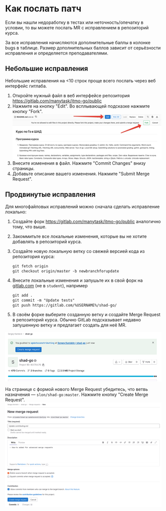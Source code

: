 # Как послать патч

Если вы нашли недоработку в тестах или неточность/опечатку в условии, то вы можете послать MR
с исправлением в репозиторий курса.

За все исправления начисляются дополнительные баллы в колонке bugs в таблице.
Размер дополнительных баллов зависит от серьёзности исправления и определяется преподавателями.

## Небольшие исправления

Небольшие исправления на <10 строк проще всего послать через веб интерфейс гитлаба.

1. Откройте нужный файл в веб интерфейсе репозитория https://gitlab.com/manytask/itmo-go/public
2. Нажмите на кнопку "Edit". Во всплывающей подсказке нажмите кнопку "Fork".
   ![](docs/edit-and-fork.png)
3. Внесите изменения в файл. Нажмите "Commit Changes" внизу страницы.
4. Добавьте описание вашего изменения. Нажмите "Submit Merge Request".

## Продвинутые исправления

Для многофайловых исправлений можно сначала сделать исправление локально:

1. Создайте форк https://gitlab.com/manytask/itmo-go/public аналогично тому, что выше.

2. Закоммитьте все локальные изменения, которые вы не хотите добавлять в репозиторий курса.

3. Создайте новую локальную ветку со свежей версией кода из репозитория курса:
   ```
   git fetch origin
   git checkout origin/master -b newbranchforupdate
   ```

4. Внесите локальные изменения и запушьте их в свой форк на [gitlab.com](https://gitlab.com/) (не в `student`), например
   ```
   git add .
   git commit -m "Update tests"
   git push https://gitlab.com/%USERNAME%/shad-go/
   ```

5. В своём форке выберите созданную ветку и создайте Merge Request в репозиторий курса. Обычно GitLab подсказывает недавно запушенную ветку и предлагает создать для неё MR.

![](docs/create-mr.png)

   На странице c формой нового Merge Request убедитесь, что ветвь назначения — `slon/shad-go:master`. Нажмите кнопку "Create Merge Request".
![](docs/create-mr-form.png)
